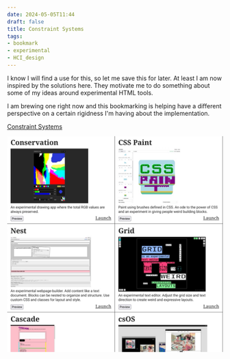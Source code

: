 ```yaml
---
date: 2024-05-05T11:44
draft: false
title: Constraint Systems
tags:
- bookmark
- experimental
- HCI_design
---
```

I know I will find a use for this, so let me save this for later. At least I am now inspired by the solutions here. They motivate me to do something about some of my ideas around experimental HTML tools.

I am brewing one right now and this bookmarking is helping have a different perspective on a certain rigidness I'm having about the implementation.

[Constraint Systems](https://constraint.systems/)

![attachment-2024-05-05](/content/attachment/zettel-notes/attachment-2024-05-05.jpg)

